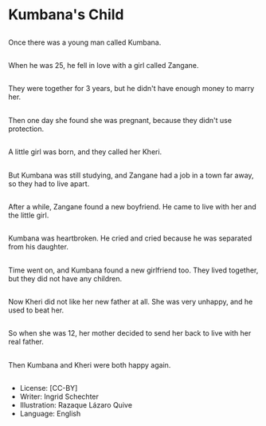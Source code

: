 # Kumbana's Child

##
Once there was a young
man called Kumbana.

##
When he was 25, he fell
in love with a girl called
Zangane.

##
They were together for
3 years, but he didn't
have enough money to
marry
her.

##
Then one day she found
she was pregnant,
because they didn't use
protection.

##
A little girl was born,
and they called her
Kheri.

##
But Kumbana was still
studying, and Zangane
had a job in a town far
away, so they had to
live apart.

##
After a while, Zangane
found a new boyfriend.
He came to live with
her and the little girl.

##
Kumbana was heartbroken. He cried and
cried because he was
separated from his
daughter.

##
Time went on, and
Kumbana found a new
girlfriend too. They
lived together, but they
did not have any
children.

##
Now Kheri did not like
her new father at all.
She was very unhappy,
and he used to beat
her.

##
So when she was 12,
her mother decided to
send her back to live
with her real father.

##
Then Kumbana and
Kheri were both happy
again.

##
* License: [CC-BY]
* Writer: Ingrid Schechter
* Illustration: Razaque Lázaro Quive
* Language: English
